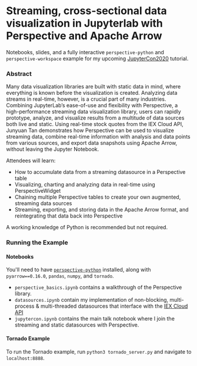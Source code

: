 # Streaming, cross-sectional data visualization in Jupyterlab with Perspective and Apache Arrow

Notebooks, slides, and a fully interactive `perspective-python` and `perspective-workspace` example for my upcoming [JupyterCon2020](http://jupytercon.com/) tutorial.

### Abstract

Many data visualization libraries are built with static data in mind, where everything is known before the visualization is created. Analyzing data streams in real-time, however, is a crucial part of many industries. Combining JupyterLab’s ease-of-use and flexibility with Perspective, a high-performance streaming data visualization library, users can rapidly prototype, analyze, and visualize results from a multitude of data sources both live and static.
Using real-time stock quotes from the IEX Cloud API, Junyuan Tan demonstrates how Perspective can be used to visualize streaming data, combine real-time information with analysis and data points from various sources, and export data snapshots using Apache Arrow, without leaving the Jupyter Notebook.

Attendees will learn:

* How to accumulate data from a streaming datasource in a Perspective table
* Visualizing, charting and analyzing data in real-time using PerspectiveWidget
* Chaining multiple Perspective tables to create your own augmented, streaming data sources
* Streaming, exporting, and storing data in the Apache Arrow format, and reintegrating that data back into Perspective

A working knowledge of Python is recommended but not required.

### Running the Example

#### Notebooks

You'll need to have [`perspective-python`](https://perspective.finos.org/docs/md/installation.html#python) installed, along with `pyarrow==0.16.0`, `pandas`, `numpy`, and `tornado`.

- `perspective_basics.ipynb` contains a walkthrough of the Perspective library.
- `datasources.ipynb` contain my implementation of non-blocking, multi-process & multi-threaded datasources that interface with the [IEX Cloud API](https://iexcloud.io/)
- `jupytercon.ipynb` contains the main talk notebook where I join the streaming and static datasources with Perspective.

#### Tornado Example

To run the Tornado example, run `python3 tornado_server.py` and navigate to `localhost:8888`.
